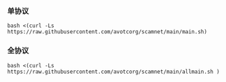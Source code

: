 ### 单协议 
```
bash <(curl -Ls https://raw.githubusercontent.com/avotcorg/scamnet/main/main.sh)
```
### 全协议
```
bash <(curl -Ls https://raw.githubusercontent.com/avotcorg/scamnet/main/allmain.sh )
```
